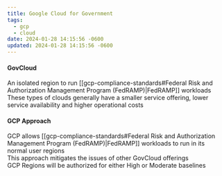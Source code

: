 ```yaml
---
title: Google Cloud for Government
tags:
  - gcp
  - cloud
date: 2024-01-28 14:15:56 -0600
updated: 2024-01-28 14:15:56 -0600
---
```


#### GovCloud
An isolated region to run [[gcp-compliance-standards#Federal Risk and Authorization Management Program (FedRAMP)|FedRAMP]] workloads  
These types of clouds generally have a smaller service offering, lower service availability and higher operational costs

#### GCP Approach
GCP allows [[gcp-compliance-standards#Federal Risk and Authorization Management Program (FedRAMP)|FedRAMP]] workloads to run in its normal user regions  
This approach mitigates the issues of other GovCloud offerings  
GCP Regions will be authorized for either High or Moderate baselines
